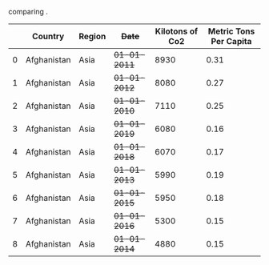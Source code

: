 comparing .

|   |   Country   | Region |    ~~Date~~    | Kilotons of Co2 | Metric Tons Per Capita |
| - | ----------- | ------ | -------------- | --------------- | ---------------------- |
| 0 | Afghanistan |   Asia | ~~01-01-2011~~ |            8930 |                   0.31 |
| 1 | Afghanistan |   Asia | ~~01-01-2012~~ |            8080 |                   0.27 |
| 2 | Afghanistan |   Asia | ~~01-01-2010~~ |            7110 |                   0.25 |
| 3 | Afghanistan |   Asia | ~~01-01-2019~~ |            6080 |                   0.16 |
| 4 | Afghanistan |   Asia | ~~01-01-2018~~ |            6070 |                   0.17 |
| 5 | Afghanistan |   Asia | ~~01-01-2013~~ |            5990 |                   0.19 |
| 6 | Afghanistan |   Asia | ~~01-01-2015~~ |            5950 |                   0.18 |
| 7 | Afghanistan |   Asia | ~~01-01-2016~~ |            5300 |                   0.15 |
| 8 | Afghanistan |   Asia | ~~01-01-2014~~ |            4880 |                   0.15 |

